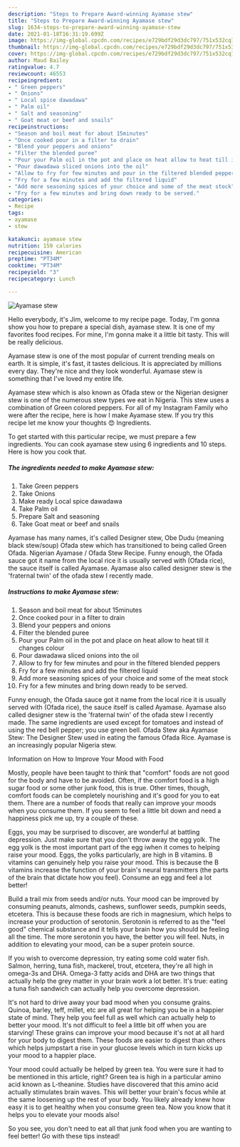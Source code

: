 ```yaml
---
description: "Steps to Prepare Award-winning Ayamase stew"
title: "Steps to Prepare Award-winning Ayamase stew"
slug: 1634-steps-to-prepare-award-winning-ayamase-stew
date: 2021-01-18T16:31:19.699Z
image: https://img-global.cpcdn.com/recipes/e729bdf29d3dc797/751x532cq70/ayamase-stew-recipe-main-photo.jpg
thumbnail: https://img-global.cpcdn.com/recipes/e729bdf29d3dc797/751x532cq70/ayamase-stew-recipe-main-photo.jpg
cover: https://img-global.cpcdn.com/recipes/e729bdf29d3dc797/751x532cq70/ayamase-stew-recipe-main-photo.jpg
author: Maud Bailey
ratingvalue: 4.7
reviewcount: 46553
recipeingredient:
- " Green peppers"
- " Onions"
- " Local spice dawadawa"
- " Palm oil"
- " Salt and seasoning"
- " Goat meat or beef and snails"
recipeinstructions:
- "Season and boil meat for about 15minutes"
- "Once cooked pour in a filter to drain"
- "Blend your peppers and onions"
- "Filter the blended puree"
- "Pour your Palm oil in the pot and place on heat allow to heat till it changes colour"
- "Pour dawadawa sliced onions into the oil"
- "Allow to fry for few minutes and pour in the filtered blended peppers"
- "Fry for a few minutes and add the filtered liquid"
- "Add more seasoning spices of your choice and some of the meat stock"
- "Fry for a few minutes and bring down ready to be served."
categories:
- Recipe
tags:
- ayamase
- stew

katakunci: ayamase stew 
nutrition: 159 calories
recipecuisine: American
preptime: "PT34M"
cooktime: "PT34M"
recipeyield: "3"
recipecategory: Lunch

---
```



![Ayamase stew](https://img-global.cpcdn.com/recipes/e729bdf29d3dc797/751x532cq70/ayamase-stew-recipe-main-photo.jpg)

Hello everybody, it's Jim, welcome to my recipe page. Today, I'm gonna show you how to prepare a special dish, ayamase stew. It is one of my favorites food recipes. For mine, I'm gonna make it a little bit tasty. This will be really delicious.

Ayamase stew is one of the most popular of current trending meals on earth. It is simple, it's fast, it tastes delicious. It is appreciated by millions every day. They're nice and they look wonderful. Ayamase stew is something that I've loved my entire life.

Ayamase stew which is also known as Ofada stew or the Nigerian designer stew is one of the numerous stew types we eat in Nigeria. This stew uses a combination of Green colored peppers. For all of my Instagram Family who were after the recipe, here is how I make Ayamase stew. If you try this recipe let me know your thoughts 😍 Ingredients.


To get started with this particular recipe, we must prepare a few ingredients. You can cook ayamase stew using 6 ingredients and 10 steps. Here is how you cook that.

<!--inarticleads1-->

##### The ingredients needed to make Ayamase stew:

1. Take  Green peppers
1. Take  Onions
1. Make ready  Local spice dawadawa
1. Take  Palm oil
1. Prepare  Salt and seasoning
1. Take  Goat meat or beef and snails


Ayamase has many names, it&#39;s called Designer stew, Obe Dudu (meaning black stew/soup) Ofada stew which has transitioned to being called Green Ofada. Nigerian Ayamase / Ofada Stew Recipe. Funny enough, the Ofada sauce got it name from the local rice it is usually served with (Ofada rice), the sauce itself is called Ayamase. Ayamase also called designer stew is the &#39;fraternal twin&#39; of the ofada stew I recently made. 

<!--inarticleads2-->

##### Instructions to make Ayamase stew:

1. Season and boil meat for about 15minutes
1. Once cooked pour in a filter to drain
1. Blend your peppers and onions
1. Filter the blended puree
1. Pour your Palm oil in the pot and place on heat allow to heat till it changes colour
1. Pour dawadawa sliced onions into the oil
1. Allow to fry for few minutes and pour in the filtered blended peppers
1. Fry for a few minutes and add the filtered liquid
1. Add more seasoning spices of your choice and some of the meat stock
1. Fry for a few minutes and bring down ready to be served.


Funny enough, the Ofada sauce got it name from the local rice it is usually served with (Ofada rice), the sauce itself is called Ayamase. Ayamase also called designer stew is the &#39;fraternal twin&#39; of the ofada stew I recently made. The same ingredients are used except for tomatoes and instead of using the red bell pepper; you use green bell. Ofada Stew aka Ayamase Stew: The Designer Stew used in eating the famous Ofada Rice. Ayamase is an increasingly popular Nigeria stew. 

Information on How to Improve Your Mood with Food


Mostly, people have been taught to think that "comfort" foods are not good for the body and have to be avoided. Often, if the comfort food is a high sugar food or some other junk food, this is true. Other times, though, comfort foods can be completely nourishing and it's good for you to eat them. There are a number of foods that really can improve your moods when you consume them. If you seem to feel a little bit down and need a happiness pick me up, try a couple of these.

Eggs, you may be surprised to discover, are wonderful at battling depression. Just make sure that you don't throw away the egg yolk. The egg yolk is the most important part of the egg iwhen it comes to helping raise your mood. Eggs, the yolks particularly, are high in B vitamins. B vitamins can genuinely help you raise your mood. This is because the B vitamins increase the function of your brain's neural transmitters (the parts of the brain that dictate how you feel). Consume an egg and feel a lot better!

Build a trail mix from seeds and/or nuts. Your mood can be improved by consuming peanuts, almonds, cashews, sunflower seeds, pumpkin seeds, etcetera. This is because these foods are rich in magnesium, which helps to increase your production of serotonin. Serotonin is referred to as the "feel good" chemical substance and it tells your brain how you should be feeling all the time. The more serotonin you have, the better you will feel. Nuts, in addition to elevating your mood, can be a super protein source.

If you wish to overcome depression, try eating some cold water fish. Salmon, herring, tuna fish, mackerel, trout, etcetera, they're all high in omega-3s and DHA. Omega-3 fatty acids and DHA are two things that actually help the grey matter in your brain work a lot better. It's true: eating a tuna fish sandwich can actually help you overcome depression. 

It's not hard to drive away your bad mood when you consume grains. Quinoa, barley, teff, millet, etc are all great for helping you be in a happier state of mind. They help you feel full as well which can actually help to better your mood. It's not difficult to feel a little bit off when you are starving! These grains can improve your mood because it's not at all hard for your body to digest them. These foods are easier to digest than others which helps jumpstart a rise in your glucose levels which in turn kicks up your mood to a happier place.

Your mood could actually be helped by green tea. You were sure it had to be mentioned in this article, right? Green tea is high in a particular amino acid known as L-theanine. Studies have discovered that this amino acid actually stimulates brain waves. This will better your brain's focus while at the same loosening up the rest of your body. You likely already knew how easy it is to get healthy when you consume green tea. Now you know that it helps you to elevate your moods also!

So you see, you don't need to eat all that junk food when you are wanting to feel better! Go  with  these tips  instead!

